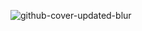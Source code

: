 ![github-cover-updated-blur](https://github.com/VeoScript/VeoScript/assets/26340308/d486db62-fa39-495f-b2b7-afb8f7250fcf)
